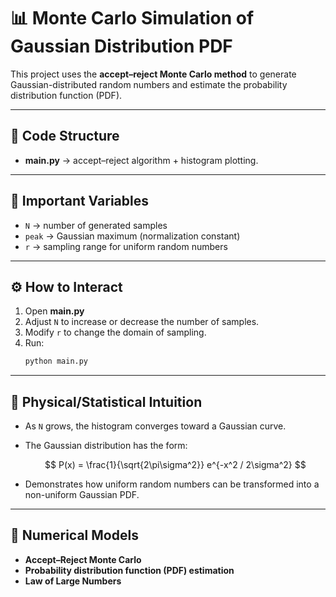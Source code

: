 
# 📊 Monte Carlo Simulation of Gaussian Distribution PDF

This project uses the **accept–reject Monte Carlo method** to generate Gaussian-distributed random numbers and estimate the probability distribution function (PDF).

---

## 📂 Code Structure
- **main.py** → accept–reject algorithm + histogram plotting.

---

## 🔑 Important Variables
- `N` → number of generated samples  
- `peak` → Gaussian maximum (normalization constant)  
- `r` → sampling range for uniform random numbers  

---

## ⚙️ How to Interact
1. Open **main.py**  
2. Adjust `N` to increase or decrease the number of samples.  
3. Modify `r` to change the domain of sampling.  
4. Run:
   ```bash
   python main.py

---

## 🧠 Physical/Statistical Intuition

* As `N` grows, the histogram converges toward a Gaussian curve.

* The Gaussian distribution has the form:

  $$
  P(x) = \frac{1}{\sqrt{2\pi\sigma^2}} e^{-x^2 / 2\sigma^2}
  $$

* Demonstrates how uniform random numbers can be transformed into a non-uniform Gaussian PDF.

---

## 🧮 Numerical Models

* **Accept–Reject Monte Carlo**
* **Probability distribution function (PDF) estimation**
* **Law of Large Numbers**


